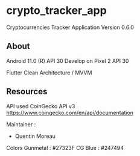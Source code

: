 # crypto_tracker_app

Cryptocurrencies Tracker Application
Version 0.6.0

## About

Android 11.0 (R) API 30
Develop on Pixel 2 API 30

Flutter Clean Architecture / MVVM

## Resources
API used
CoinGecko API v3
https://www.coingecko.com/en/api/documentation

Maintainer : 
- Quentin Moreau

Colors
Gunmetal : #27323F
CG Blue : #247494


